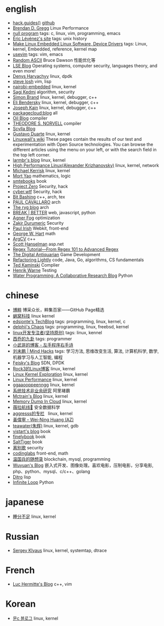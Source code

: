 # english

* [hack.guides()](https://www.pluralsight.com/guides)  [github](https://github.com/pluralsight/guides)
* [Brendan D. Gregg](http://www.brendangregg.com/index.html)  Linux Performance
* [null program](http://nullprogram.com/) tags: c, linux, vim, programming, emacs
* [Éric Lévénez's site](https://www.levenez.com/) tags: unix history
* [Make Linux Embedded Linux Software, Device Drivers](http://www.makelinux.net/) tags: Linux, kernel, Embedded, reference, kernel map
* [usevim](https://medium.com/usevim) tags: vim, emacs
* [Random ASCII](https://randomascii.wordpress.com/) Bruce Dawson 性能优化等
* [LSE Blog](https://blog.lse.epita.fr/)  Operating systems, computer security, languages theory, and even more!
* [Denys Haryachyy](https://haryachyy.wordpress.com/blog/)  linux, dpdk
* [steve losh](http://stevelosh.com/blog/)  vim, lisp
* [nairobi-embedded](http://nairobi-embedded.org/)  linux, kernel
* [Sagi Kedmi](https://sagi.io/)  algorithm, security
* [Simon Brand](https://blog.tartanllama.xyz/)  linux, kernel, debugger, c++
* [Eli Bendersky](https://eli.thegreenplace.net/)  linux, kernel, debugger, c++
* [Joseph Kain](http://system.joekain.com/)  linux, kernel, debugger, c++
* [packagecloud:blog](https://blog.packagecloud.io/)  all
* [Oil Blog](http://www.oilshell.org/blog/)  compiler
* [THEODORE S. NORVELL](http://www.engr.mun.ca/~theo/)  compiler
* [Scylla Blog](http://www.scylladb.com/users-blog/)  
* [Gustavo Duarte](http://duartes.org/gustavo/blog)  linux, kernel
* [Linuxwall's wiki](http://wiki.linuxwall.info)  These pages contain the results of our test and experimentation with Open Source technologies. You can browse the different articles using the menu on your left, or with the search field in the top left corner.
* [larmbr's blog](http://larmbr.com/)  linux, kernel
* [High Performance Linux(Alexander Krizhanovsky)](http://natsys-lab.blogspot.hk/)  linux, kernel, network
* [Michael Kerrisk](http://man7.org/) linux, kernel
* [Mort Yao](https://www.soimort.org/)  mathematics, logic
* [smtebooks](https://smtebooks.com/)  book
* [Project Zero](https://googleprojectzero.blogspot.com/) Security, hack
* [cyber.wtf](https://cyber.wtf/)  Security, hack
* [Bit Bashing](https://bitbashing.io)  c++, arch, tex
* [PAUL CAVALLARO](http://paulcavallaro.com/)  arch
* [The ryg blog](https://fgiesen.wordpress.com/) arch
* [BREAK | BETTER](https://blog.patricktriest.com/)  web, javascript, python
* [Agner Fog](http://www.agner.org/)  optimization 
* [Zakir Durumeric](https://zakird.com/) Security
* [Paul Irish](https://www.paulirish.com/) Webkit, front-end
* [George W. Hart](http://www.georgehart.com/) math
* [ArgCV](https://argcv.com/)  c++
* [Scott Hanselman](http://www.hanselman.com/) asp.net
* [Regex Tutorial&mdash;From Regex 101 to Advanced Regex](http://www.rexegg.com/)
* [The Digital Antiquarian](https://www.filfre.net/) Game Development
* [Refactoring Lightly](https://refactoringlightly.wordpress.com/)  code, Java, Go, algorithms, CS fundamentals
* [Ted Kaminski](https://www.tedinski.com/)  Complier
* [Henrik Warne](https://henrikwarne.com) Testing
* [Water Programming: A Collaborative Research Blog](https://waterprogramming.wordpress.com/)  Python

# chinese

* [博粹](https://githuber.cn/)  博采众长，粹集百家——GitHub Page精选
* [蜗窝科技](http://www.wowotech.net/)  linux kernel
* [edsionte's TechBlog](http://edsionte.com/techblog/) tags: programming, linux, kernel, c
* [delphij's Chaos](https://blog.delphij.net/) tags: programming, linux, freebsd, kernel
* [linux开发专注者(坚持原创)](http://blog.chinaunix.net/uid/23629988.html) tags: linux, kennel
* [西乔的九卦](http://blog.xiqiao.info/) tags: programmer
* [小武哥的博客 - 左手程序右手诗](http://www.wuzesheng.com)
* [刘未鹏 | Mind Hacks](http://mindhacks.cn/) tags: 学习方法, 思维改变生活, 算法, 计算机科学, 数学, 机器学习与人工智能, 编程
* [Feisky's Blog](https://www.feisky.xyz/)  SDN, DPDK
* [Rock3的Linux博客](http://rock3.info/)  linux, kernel
* [Linux Kernel Exploration](http://ilinuxkernel.com/) linux, kernel
* [Linux Performance](http://linuxperf.com/)  linux, kernel
* [ggaaooppeenngg](https://ggaaooppeenngg.github.io/)  linux, kernel
* [系统技术非业余研究](http://blog.yufeng.info/)  阿里褚霸
* [Mctrain's Blog](http://ytliu.info/blog/)  linux, kernel
* [Memory Dump In Cloud](http://oliveryang.net/) linux, kernel
* [薇拉航线🌺](http://www.zuozuovera.cn/) 安全数据科学
* [aggresss的专栏](http://blog.csdn.net/aggresss)   linux, kernel
* [黃偉寧・Wei-Ning Huang (AZ)](http://azhuang.me/)
* [teawater(朱辉)](http://teawater.github.io/)  linux, kernel, gdb
* [vistart's blog](https://blog.vistart.me/)  book
* [finelybook](http://finelybook.com/)  book
* [SaltTiger](https://salttiger.com/) book
* [离别歌](https://www.leavesongs.com/)  security
* [codinglabs](http://blog.codinglabs.org/)  front-end, math
* [温国兵的随想录](https://dbarobin.com/) blockchain, mysql, programming
* [Wuyuan's Blog](https://wuyuans.com/) 嵌入式开发、图像处理。喜欢电影，压制电影，分享电影, php、python、mysql、c/c++、golang
* [Ditro](http://deathking.github.io/)  lisp
* [Infinite Loop](http://www.infloop.tw/) Python

# japanese

* [睡分不足](http://mmi.hatenablog.com/) linux, kernel

# Russian

* [Sergey Klyaus](http://www.tune-it.ru/web/myaut/home)  linux, kernel, systemtap, dtrace

# French

* [Luc Hermitte's Blog](http://luchermitte.github.io/)  c++, vim

# Korean

* [문c 블로그](http://jake.dothome.co.kr/)  linux, kernel
